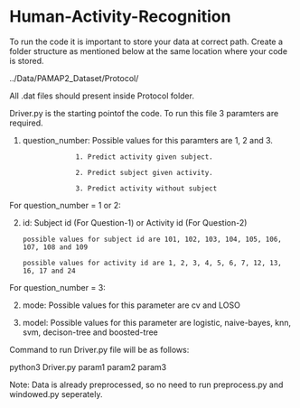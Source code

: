 # Human-Activity-Recognition

To run the code it is important to store your data at correct path. Create a folder structure as mentioned below at the same location where your code is stored.

../Data/PAMAP2_Dataset/Protocol/

All .dat files should present inside Protocol folder.

Driver.py is the starting pointof the code. To run this file 3 paramters are required.

1. question_number: Possible values for this paramters are 1, 2 and 3.

                    1. Predict activity given subject.
                    
                    2. Predict subject given activity.
                    
                    3. Predict activity without subject
                    
For question_number = 1 or 2:

2. id: Subject id (For Question-1) or Activity id (For Question-2) 
       
       possible values for subject id are 101, 102, 103, 104, 105, 106, 107, 108 and 109
       
       possible values for activity id are 1, 2, 3, 4, 5, 6, 7, 12, 13, 16, 17 and 24

For question_number = 3:

2. mode: Possible values for this parameter are cv and LOSO

3. model: Possible values for this parameter are logistic, naive-bayes, knn, svm, decison-tree and boosted-tree

Command to run Driver.py file will be as follows:

python3 Driver.py param1 param2 param3

Note: Data is already preprocessed, so no need to run preprocess.py and windowed.py seperately.
